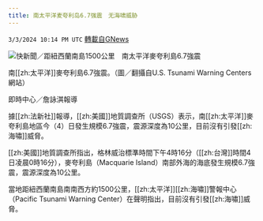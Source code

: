 ```yaml
---
title: 南太平洋麦夸利岛6.7强震　无海啸威胁
---
```

`3/3/2024 10:14 PM UTC` [轉載自GNews](https://gnews.org/articles/2361602)

![快新聞／距紐西蘭南島1500公里　南太平洋麥夸利島6.7強震](https://cdn.ftvnews.com.tw/manasystem/FileData/News/0225d0d6-7116-4267-9b59-d41a6d7b5965.jpg "快新聞／距紐西蘭南島1500公里　南太平洋麥夸利島6.7強震")

南[[zh:太平洋]]麥夸利島6.7強震。（圖／翻攝自U.S. Tsunami Warning Centers網站）

即時中心／詹詠淇報導

據[[zh:法新社]]報導，[[zh:美國]]地質調查所（USGS）表示，南[[zh:太平洋]]麥夸利島地區今（4）日發生規模6.7強震，震源深度為10公里，目前沒有引發[[zh:海嘯]]威脅。

[[zh:美國]]地質調查所指出，格林威治標準時間下午4時16分（[[zh:台灣]]時間4日凌晨0時16分），麥夸利島（Macquarie Island）南部外海的海底發生規模6.7強震，震源深度為10公里。

當地距紐西蘭南島南南西方約1500公里，[[zh:太平洋]][[zh:海嘯]]警報中心（Pacific Tsunami Warning Center）在聲明指出，目前沒有引發[[zh:海嘯]]威脅。
